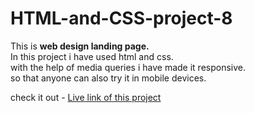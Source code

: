 # HTML-and-CSS-project-8


This is **web design landing page.** <br/>
In this project i have used html and css.<br/>
with the help of media queries i have made it responsive.<br/>
so that anyone can also try it in mobile devices.<br/> 

check it out - [Live link of this project](https://ashish-nagars-html-css-project-8.netlify.app/)
